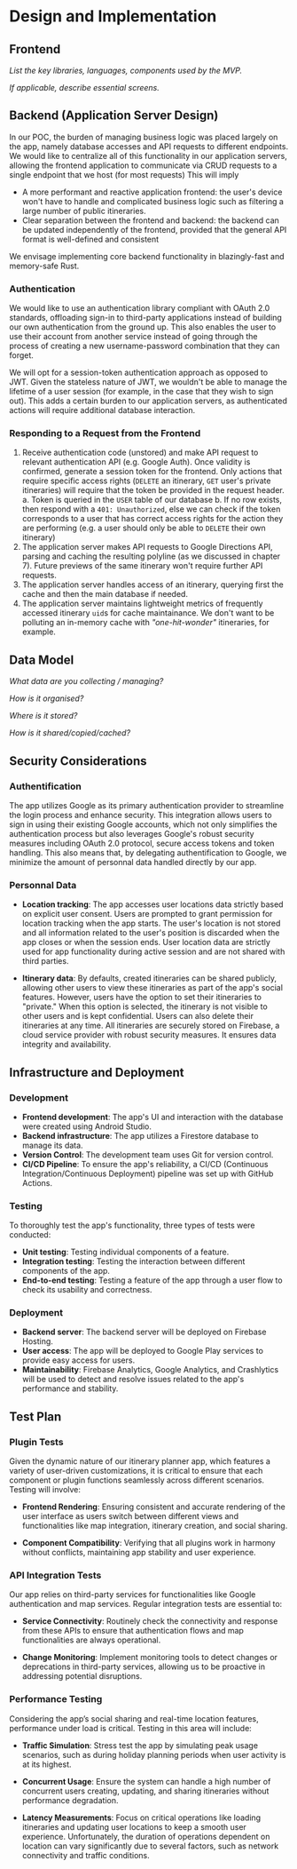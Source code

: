 # Design and Implementation

## Frontend

*List the key libraries, languages, components used by the MVP.*

*If applicable, describe essential screens.*

## Backend (Application Server Design)

In our POC, the burden of managing business logic was placed largely on the app,
namely database accesses and API requests to different endpoints. We would like
to centralize all of this functionality in our application servers, allowing the
frontend application to communicate via CRUD requests to a single endpoint that
we host (for most requests) This will imply

- A more performant and reactive application frontend: the user's device won't 
have to handle and complicated business logic such as filtering a large number 
of public itineraries.
- Clear separation between the frontend and backend: the backend can be updated
independently of the frontend, provided that the general API format is 
well-defined and consistent

We envisage implementing core backend functionality in blazingly-fast and 
memory-safe Rust.

### Authentication

We would like to use an authentication library compliant with OAuth 2.0 
standards, offloading sign-in to third-party applications instead of building
our own authentication from the ground up. This also enables the user to use
their account from another service instead of going through the process of
creating a new username-password combination that they can forget.

We will opt for a session-token authentication approach as opposed to JWT.
Given the stateless nature of JWT, we wouldn't be able to manage the lifetime of
a user session (for example, in the case that they wish to sign out). This
adds a certain burden to our application servers, as authenticated actions will
require additional database interaction.

### Responding to a Request from the Frontend

1. Receive authentication code (unstored) and make API request to relevant
authentication API (e.g. Google Auth). Once validity is confirmed, generate a
session token for the frontend. Only actions that require specific access rights
(`DELETE` an itinerary, `GET` user's private itineraries) will require that
the token be provided in the request header.
    a. Token is queried in the `USER` table of our database
    b. If no row exists, then respond with a `401: Unauthorized`, else we can
    check if the token corresponds to a user that has correct access rights for
    the action they are performing (e.g. a user should only be able to `DELETE`
    their own itinerary)
2. The application server makes API requests to Google Directions API, parsing
and caching the resulting polyline (as we discussed in chapter 7). Future 
previews of the same itinerary won't require further API requests.
3. The application server handles access of an itinerary, querying first the 
cache and then the main database if needed.
4. The application server maintains lightweight metrics of frequently accessed
itinerary `uid`s for cache maintainance. We don't want to be polluting an 
in-memory cache with *"one-hit-wonder"* itineraries, for example.

## Data Model

*What data are you collecting / managing?*

*How is it organised?*

*Where is it stored?*

*How is it shared/copied/cached?*

## Security Considerations

### Authentification

The app utilizes Google as its primary authentication provider to streamline the login process and enhance security. This integration allows users to sign in using their existing Google accounts, which not only simplifies the authentication process but also leverages Google's robust security measures including OAuth 2.0 protocol, secure access tokens and token handling. This also means that, by delegating authentification to Google, we minimize the amount of personnal data handled directly by our app.

### Personnal Data

- **Location tracking**: The app accesses user locations data strictly based on explicit user consent. Users are prompted to grant permission for location tracking when the app starts. The user's location is not stored and all information related to the user's position is discarded when the app closes or when the session ends. User location data are strictly used for app functionality during active session and are not shared with third parties.

- **Itinerary data**: By defaults, created itineraries can be shared publicly, allowing other users to view these itineraries as part of the app's social features. However, users have the option to set their itineraries to "private." When this option is selected, the itinerary is not visible to other users and is kept confidential. Users can also delete their itineraries at any time. All itineraries are securely stored on Firebase, a cloud service provider with robust security measures. It ensures data integrity and availability.

## Infrastructure and Deployment

### Development
- **Frontend development**: The app's UI and interaction with the database were created using Android Studio.
- **Backend infrastructure**: The app utilizes a Firestore database to manage its data.
- **Version Control**: The development team uses Git for version control.
- **CI/CD Pipeline**: To ensure the app's reliability, a CI/CD (Continuous Integration/Continuous Deployment) pipeline was set up with GitHub Actions.

### Testing
To thoroughly test the app's functionality, three types of tests were conducted:
- **Unit testing**: Testing individual components of a feature.
- **Integration testing**: Testing the interaction between different components of the app.
- **End-to-end testing**: Testing a feature of the app through a user flow to check its usability and correctness.

### Deployment
- **Backend server**: The backend server will be deployed on Firebase Hosting.
- **User access**: The app will be deployed to Google Play services to provide easy access for users.
- **Maintainability**: Firebase Analytics, Google Analytics, and Crashlytics will be used to detect and resolve issues related to the app's performance and stability.

## Test Plan

### Plugin Tests

Given the dynamic nature of our itinerary planner app, which features a variety of user-driven customizations, it is critical to ensure that each component or plugin functions seamlessly across different scenarios. Testing will involve:

- **Frontend Rendering**: Ensuring consistent and accurate rendering of the user interface as users switch between different views and functionalities like map integration, itinerary creation, and social sharing.

- **Component Compatibility**: Verifying that all plugins work in harmony without conflicts, maintaining app stability and user experience.

### API Integration Tests

Our app relies on third-party services for functionalities like Google authentication and map services. Regular integration tests are essential to:

- **Service Connectivity**: Routinely check the connectivity and response from these APIs to ensure that authentication flows and map functionalities are always operational.

- **Change Monitoring**: Implement monitoring tools to detect changes or deprecations in third-party services, allowing us to be proactive in addressing potential disruptions.

### Performance Testing

Considering the app’s social sharing and real-time location features, performance under load is critical. Testing in this area will include:

- **Traffic Simulation**: Stress test the app by simulating peak usage scenarios, such as during holiday planning periods when user activity is at its highest.

- **Concurrent Usage**: Ensure the system can handle a high number of concurrent users creating, updating, and sharing itineraries without performance degradation.

- **Latency Measurements**: Focus on critical operations like loading itineraries and updating user locations to keep a smooth user experience. Unfortunately, the duration of operations dependent on location can vary significantly due to several factors, such as network connectivity and traffic conditions.

